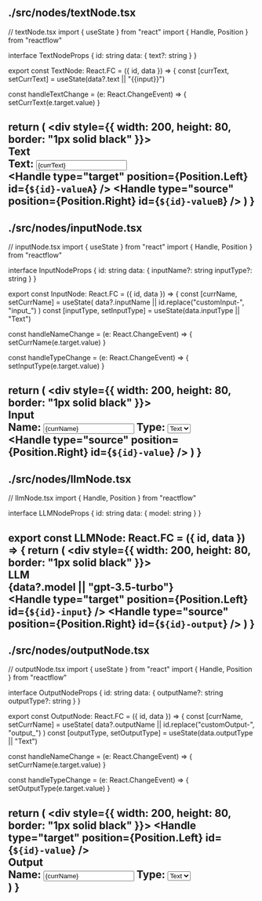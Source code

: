 ## ./src/nodes/textNode.tsx
// textNode.tsx
import { useState } from "react"
import { Handle, Position } from "reactflow"

interface TextNodeProps {
  id: string
  data: {
    text?: string
  }
}

export const TextNode: React.FC<TextNodeProps> = ({ id, data }) => {
  const [currText, setCurrText] = useState(data?.text || "{{input}}")

  const handleTextChange = (e: React.ChangeEvent<HTMLInputElement>) => {
    setCurrText(e.target.value)
  }

  return (
    <div style={{ width: 200, height: 80, border: "1px solid black" }}>
      <div>
        <span>Text</span>
      </div>
      <div>
        <label>
          Text:
          <input type="text" value={currText} onChange={handleTextChange} />
        </label>
      </div>
      <Handle type="target" position={Position.Left} id={`${id}-valueA`} />
      <Handle type="source" position={Position.Right} id={`${id}-valueB`} />
    </div>
  )
}
---
## ./src/nodes/inputNode.tsx
// inputNode.tsx
import { useState } from "react"
import { Handle, Position } from "reactflow"

interface InputNodeProps {
  id: string
  data: {
    inputName?: string
    inputType?: string
  }
}

export const InputNode: React.FC<InputNodeProps> = ({ id, data }) => {
  const [currName, setCurrName] = useState(
    data?.inputName || id.replace("customInput-", "input_")
  )
  const [inputType, setInputType] = useState(data.inputType || "Text")

  const handleNameChange = (e: React.ChangeEvent<HTMLInputElement>) => {
    setCurrName(e.target.value)
  }

  const handleTypeChange = (e: React.ChangeEvent<HTMLSelectElement>) => {
    setInputType(e.target.value)
  }

  return (
    <div style={{ width: 200, height: 80, border: "1px solid black" }}>
      <div>
        <span>Input</span>
      </div>
      <div>
        <label>
          Name:
          <input type="text" value={currName} onChange={handleNameChange} />
        </label>
        <label>
          Type:
          <select value={inputType} onChange={handleTypeChange}>
            <option value="Text">Text</option>
            <option value="File">File</option>
          </select>
        </label>
      </div>
      <Handle type="source" position={Position.Right} id={`${id}-value`} />
    </div>
  )
}
---
## ./src/nodes/llmNode.tsx
// llmNode.tsx
import { Handle, Position } from "reactflow"

interface LLMNodeProps {
  id: string
  data: {
    model: string
  }
}

export const LLMNode: React.FC<LLMNodeProps> = ({ id, data }) => {
  return (
    <div style={{ width: 200, height: 80, border: "1px solid black" }}>
      <div>
        <span>LLM</span>
      </div>
      <div>
        <span>{data?.model || "gpt-3.5-turbo"}</span>
      </div>
      <Handle type="target" position={Position.Left} id={`${id}-input`} />
      <Handle type="source" position={Position.Right} id={`${id}-output`} />
    </div>
  )
}
---
## ./src/nodes/outputNode.tsx
// outputNode.tsx
import { useState } from "react"
import { Handle, Position } from "reactflow"

interface OutputNodeProps {
  id: string
  data: {
    outputName?: string
    outputType?: string
  }
}

export const OutputNode: React.FC<OutputNodeProps> = ({ id, data }) => {
  const [currName, setCurrName] = useState(
    data?.outputName || id.replace("customOutput-", "output_")
  )
  const [outputType, setOutputType] = useState(data.outputType || "Text")

  const handleNameChange = (e: React.ChangeEvent<HTMLInputElement>) => {
    setCurrName(e.target.value)
  }

  const handleTypeChange = (e: React.ChangeEvent<HTMLSelectElement>) => {
    setOutputType(e.target.value)
  }

  return (
    <div style={{ width: 200, height: 80, border: "1px solid black" }}>
      <Handle type="target" position={Position.Left} id={`${id}-value`} />
      <div>
        <span>Output</span>
      </div>
      <div>
        <label>
          Name:
          <input type="text" value={currName} onChange={handleNameChange} />
        </label>
        <label>
          Type:
          <select value={outputType} onChange={handleTypeChange}>
            <option value="Text">Text</option>
            <option value="File">File</option>
          </select>
        </label>
      </div>
    </div>
  )
}
---
